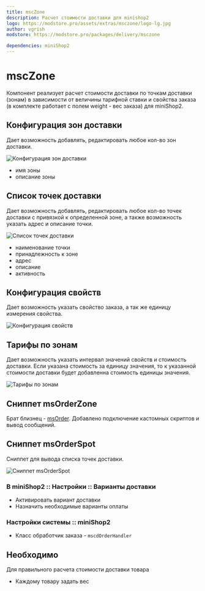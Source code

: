 ```yaml
---
title: mscZone
description: Расчет стоимости доставки для minishop2
logo: https://modstore.pro/assets/extras/msczone/logo-lg.jpg
author: vgrish
modstore: https://modstore.pro/packages/delivery/msczone

dependencies: miniShop2
---
```


# mscZone

Компонент реализует расчет стоимости доставки по точкам доставки (зонам) в зависимости от величины тарифной ставки и свойства заказа (в комплекте работает с полем weight - вес заказа) для miniShop2.

## Конфигурация зон доставки

Дает возможность добавлять, редактировать любое кол-во зон доставки.

![Конфигурация зон доставки](https://file.modx.pro/files/c/3/e/c3e8d58b91f753edd4fc55b39b96784b.png)

- имя зоны
- описание зоны

## Список точек доставки

Дает возможность добавлять, редактировать любое кол-во точек доставки с привязкой к определенной зоне, а также возможность указать адрес и описание точки.

![Список точек доставки](https://file.modx.pro/files/6/6/7/667ae6ea4b705cf4ffec98b9d7f43066.png)

- наименование точки
- принадлежность к зоне
- адрес
- описание
- активность

## Конфигурация свойств

Дает возможность указать свойство заказа, а так же единицу измерения свойства.

![Конфигурация свойств](https://file.modx.pro/files/5/1/5/515e402f457356a4ec734fb7ee31af29.png)

## Тарифы по зонам

Дает возможность указать интервал значений свойств и стоимость доставки. Если указана стоимость за единицу значения, то к указанной стоимости доставки будет добавленна стоимость единицы значения.

![Тарифы по зонам](https://file.modx.pro/files/e/5/4/e549ae6d0ace8aebb2f545e1e6040930.png)

## Сниппет msOrderZone

Брат близнец - [msOrder][2]. Добавлено подключение кастомных скриптов и вывод сообщений.

## Сниппет msOrderSpot

Сниппет для вывода списка точек доставки.

![Сниппет msOrderSpot](https://file.modx.pro/files/7/7/c/77cc20d260821a00a0eaa2ac111acd2c.png)

### В miniShop2 :: Настройки :: Варианты доставки

- Активировать вариант доставки
- Назначить необходимые варианты оплаты

### Настройки системы :: miniShop2

- Класс обработчик заказа - `mscdOrderHandler`

## Необходимо

Для правильного расчета стоимости доставки товара

- Каждому товару задать вес

[2]: /components/minishop2/snippets/msorder
